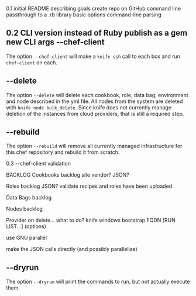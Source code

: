 0.1
initial README describing goals
create repo on GitHub
command line passthrough to a .rb library
basic options
command-line parsing

0.2
CLI version instead of Ruby
publish as a gem
new CLI args
--chef-client
-------------
The option `--chef-client` will make a `knife ssh` call to each box and run `chef-client` on each.

--delete
--------
The option `--delete` will delete each cookbook, role, data bag, environment and node described in the yml file. All nodes from the system are deleted with `knife node bulk_delete`. Since knife does not currently manage deletion of the instances from cloud providers, that is still a required step.

--rebuild
---------
The option `--rebuild` will remove all currently managed infrastructure for this chef repository and rebuild it from scratch.

0.3
--chef-client validation


BACKLOG
Cookbooks backlog
site vendor?
JSON?

Roles backlog
JSON?
validate recipes and roles have been uploaded

Data Bags backlog

Nodes backlog

Provider
on delete... what to do?
knife windows bootstrap FQDN [RUN LIST...] (options)

use GNU parallel

make the JSON calls directly (and possibly parallelize)

--dryrun
--------
The option `--dryrun` will print the commands to run, but not actually execute them.

